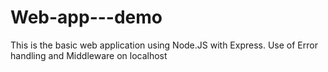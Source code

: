 # Web-app---demo
This is the basic web application using Node.JS with Express. Use of Error handling and Middleware on localhost
